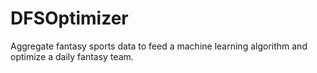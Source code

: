# DFSOptimizer
Aggregate fantasy sports data to feed a machine learning algorithm and optimize a daily fantasy team.
